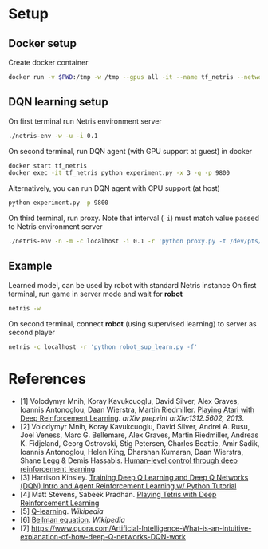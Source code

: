 # Setup
## Docker setup
Create docker container
```bash
docker run -v $PWD:/tmp -w /tmp --gpus all -it --name tf_netris --network host tensorflow/tensorflow:latest-gpu-py3
```

## DQN learning setup
On first terminal run Netris environment server
```bash
./netris-env -w -u -i 0.1
```

On second terminal, run DQN agent (with GPU support at guest) in docker
```bash
docker start tf_netris
docker exec -it tf_netris python experiment.py -x 3 -g -p 9800
```

Alternatively, you can run DQN agent with CPU support (at host)
```bash
python experiment.py -p 9800
```

On third terminal, run proxy. Note that interval (`-i`) must match value passed to Netris environment server
```bash
./netris-env -n -m -c localhost -i 0.1 -r 'python proxy.py -t /dev/pts/3 -p 9800'
```

## Example
Learned model, can be used by robot with standard Netris instance
On first terminal, run game in server mode and wait for **robot**
```bash
netris -w
```
On second terminal, connect **robot** (using supervised learning) to server as second player
```bash
netris -c localhost -r 'python robot_sup_learn.py -f'
```

# References
* [1] Volodymyr Mnih, Koray Kavukcuoglu, David Silver, Alex Graves, Ioannis Antonoglou, Daan Wierstra, Martin Riedmiller. [Playing Atari with Deep Reinforcement Learning](https://arxiv.org/pdf/1312.5602.pdf). _arXiv preprint arXiv:1312.5602, 2013_.
* [2] Volodymyr Mnih, Koray Kavukcuoglu, David Silver, Andrei A. Rusu, Joel Veness, Marc G. Bellemare, Alex Graves, Martin Riedmiller, Andreas K. Fidjeland, Georg Ostrovski, Stig Petersen, Charles Beattie, Amir Sadik, Ioannis Antonoglou, Helen King, Dharshan Kumaran, Daan Wierstra, Shane Legg & Demis Hassabis. [Human-level control through deep reinforcement learning](https://web.stanford.edu/class/psych209/Readings/MnihEtAlHassibis15NatureControlDeepRL.pdf)
* [3] Harrison Kinsley. [Training Deep Q Learning and Deep Q Networks (DQN) Intro and Agent Reinforcement Learning w/ Python Tutorial](https://pythonprogramming.net/training-deep-q-learning-dqn-reinforcement-learning-python-tutorial/)
* [4] Matt Stevens, Sabeek Pradhan. [Playing Tetris with Deep Reinforcement Learning](http://cs231n.stanford.edu/reports/2016/pdfs/121_Report.pdf)
* [5] [Q-learning](https://en.wikipedia.org/wiki/Q-learning#Algorithm). _Wikipedia_
* [6] [Bellman equation](https://en.wikipedia.org/wiki/Bellman_equation). _Wikipedia_
* [7] https://www.quora.com/Artificial-Intelligence-What-is-an-intuitive-explanation-of-how-deep-Q-networks-DQN-work
